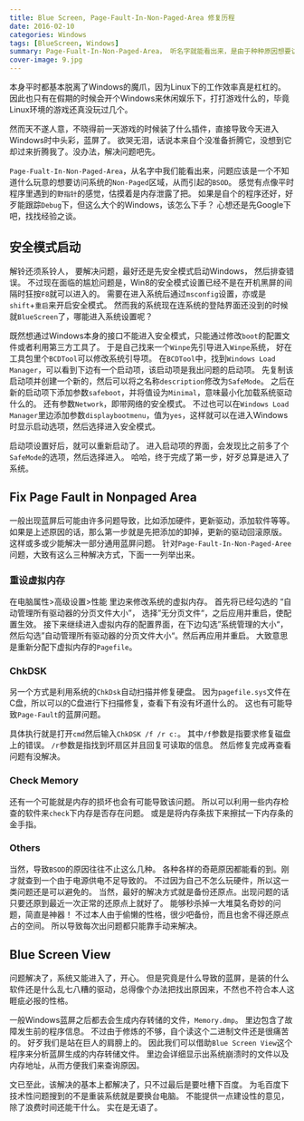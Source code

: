```yaml
---
title: Blue Screen, Page-Fault-In-Non-Paged-Area 修复历程
date: 2016-02-10
categories: Windows
tags: [BlueScreen, Windows]
summary: Page-Fualt-In-Non-Paged-Area， 听名字就能看出来，是由于种种原因想要访问Non-Paged区域，从而导致系统的crash蓝屏。
cover-image: 9.jpg
---
```


本身平时都基本脱离了Windows的魔爪，因为Linux下的工作效率真是杠杠的。
因此也只有在假期的时候会开个Windows来休闲娱乐下，打打游戏什么的，毕竟Linux环境的游戏还真没玩过几个。

然而天不遂人意，不晓得前一天游戏的时候装了什么插件，直接导致今天进入Windows时中头彩，蓝屏了。
欲哭无泪，话说本来自个没准备折腾它，没想到它却过来折腾我了。没办法，解决问题吧先。

`Page-Fualt-In-Non-Paged-Area`，从名字中我们能看出来，问题应该是一个不知道什么玩意的想要访问系统的`Non-Paged`区域，从而引起的`BSOD`。
感觉有点像平时程序里遇到的`野指针`的感觉，估摸着是内存泄露了把。
如果是自个的程序还好，好歹能跟踪`Debug`下，但这么大个的Windows，该怎么下手？
心想还是先Google下吧，找找经验之谈。

## 安全模式启动 ##

解铃还须系铃人， 要解决问题，最好还是先安全模式启动Windows， 然后排查错误。
不过现在面临的尴尬问题是，Win8的安全模式设置已经不是在开机黑屏的间隔时狂按`F8`就可以进入的。
需要在进入系统后通过`msconfig`设置，亦或是`shift`+`重启`来开启安全模式。
然而我的系统现在连系统的登陆界面还没到的时候就`BlueScreen`了，哪能进入系统设置呢？

既然想通过Windows本身的接口不能进入安全模式，只能通过修改`boot`的配置文件或者利用第三方工具了。
于是自己找来一个`Winpe`先引导进入`Winpe`系统， 好在工具包里个`BCDTool`可以修改系统引导项。
在`BCDTool`中，找到`Windows Load Manager`，可以看到下边有一个启动项，该启动项是我出问题的启动项。
先复制该启动项并创建一个新的，然后可以将之名称`description`修改为`SafeMode`。
之后在新的启动项下添加参数`safeboot`，并将值设为`Minimal`，意味最小化加载系统驱动什么的。
还有参数`Network`，即带网络的安全模式。
不过也可以在`Windows Load Manager`里边添加参数`displaybootmenu`，值为`yes`，这样就可以在进入Windows时显示启动选项，然后选择进入安全模式。

启动项设置好后，就可以重新启动了。
进入启动项的界面，会发现比之前多了个`SafeMode`的选项，然后选择进入。
哈哈，终于完成了第一步，好歹总算是进入了系统。

## Fix Page Fault in Nonpaged Area

一般出现蓝屏后可能由许多问题导致，比如添加硬件，更新驱动，添加软件等等。
如果是上述原因的话，那么第一步就是先把添加的卸掉，更新的驱动回滚原版。
这样或多或少能解决一部分通用蓝屏问题。
针对`Page-Fault-In-Non-Paged-Aree`问题，大致有这么三种解决方式，下面一一列举出来。

### 重设虚拟内存 ###

在电脑属性>高级设置>性能 里边来修改系统的虚拟内存。
首先将已经勾选的 “自动管理所有驱动器的分页文件大小”， 选择”无分页文件“，之后应用并重启，使配置生效。
接下来继续进入虚拟内存的配置界面，在下边勾选”系统管理的大小“，然后勾选”自动管理所有驱动器的分页文件大小“。然后再应用并重启。
大致意思是重新分配下虚拟内存的`Pagefile`。

### ChkDSK ###

另一个方式是利用系统的`ChkDsk`自动扫描并修复硬盘。
因为`pagefile.sys`文件在C盘，所以可以的C盘进行下扫描修复，查看下有没有坏道什么的。
这也有可能导致`Page-Fault`的蓝屏问题。

具体执行就是打开`cmd`然后输入`ChkDSK /f /r c:`。
其中`/f`参数是指要求修复磁盘上的错误。
`/r`参数是指找到坏扇区并且回复可读取的信息。
然后修复完成再查看问题有没解决。

### Check Memory ###

还有一个可能就是内存的损坏也会有可能导致该问题。
所以可以利用一些内存检查的软件来`check`下内存是否存在问题。
或是是将内存条拔下来擦拭一下内存条的金手指。

### Others ###

当然，导致`BSOD`的原因往往不止这么几种。
各种各样的奇葩原因都能看的到。刚才就查到一个由于电源供电不足导致的。
不过因为自己不怎么玩硬件，所以这一类问题还是可以避免的。
当然，最好的解决方式就是备份还原点。出现问题的话只要还原到最近一次正常的还原点上就好了。
能够秒杀掉一大堆莫名奇妙的问题，简直是神器！
不过本人由于偷懒的性格，很少吧备份，而且也舍不得还原点占的空间。
所以导致每次出问题都只能靠手动来解决。

## Blue Screen View ##

问题解决了，系统又能进入了，开心。
但是究竟是什么导致的蓝屏，是装的什么软件还是什么乱七八糟的驱动，总得像个办法把找出原因来，不然也不符合本人这睚疵必报的性格。

一般Windows蓝屏之后都去会生成内存转储的文件，`Memory.dmp`。
里边包含了故障发生前的程序信息。
不过由于修炼的不够，自个读这个二进制文件还是很痛苦的。
好歹我们是站在巨人的肩膀上的。
因此我们可以借助`Blue Screen View`这个程序来分析蓝屏生成的内存转储文件。
里边会详细显示出系统崩溃时的文件以及内存地址，从而方便我们来查询原因。

文已至此，该解决的基本上都解决了，只不过最后是要吐槽下百度。
为毛百度下技术性问题搜到的不是重装系统就是要换台电脑。
不能提供一点建设性的意见，除了浪费时间还能干什么。
实在是无语了。



